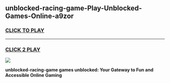 
## unblocked-racing-game-Play-Unblocked-Games-Online-a9zor
<h3>
<a href="https://premium76.site?title=unblocked-racing-game&ref=25A">CLICK TO PLAY</a></h3>
<hr>

<h3>
<a href="https://premium76.site?title=unblocked-racing-game&ref=25A">CLICK 2 PLAY</a>
  
</h3>

<a href="https://premium76.site?title=unblocked-racing-game&ref=25A"><img src="https://clearcache.store/games.png"></a>


**unblocked-racing-game games unblocked: Your Gateway to Fun and Accessible Online Gaming**
